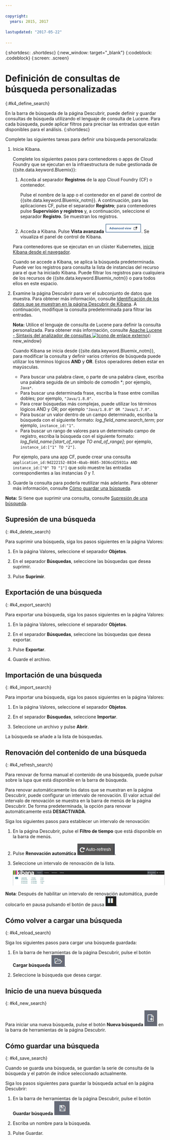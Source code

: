 ```yaml
---

copyright:
  years: 2015, 2017

lastupdated: "2017-05-22"

---
```



{:shortdesc: .shortdesc}
{:new_window: target="_blank"}
{:codeblock: .codeblock}
{:screen: .screen}

# Definición de consultas de búsqueda personalizadas
{:#k4_define_search}

En la barra de búsqueda de la página Descubrir, puede definir y guardar consultas de búsqueda utilizando el lenguaje de consulta de Lucene. Para cada búsqueda, puede aplicar filtros para precisar las entradas que están disponibles para el análisis.
{:shortdesc}

Complete las siguientes tareas para definir una búsqueda personalizada:

1. Inicie Kibana.

    Complete los siguientes pasos para contenedores o apps de Cloud Foundry que se ejecutan en la infraestructura de nube gestionada de {{site.data.keyword.Bluemix}}: 
    
    1. Acceda al separador **Registros** de la app Cloud Foundry (CF) o contenedor. 

        Pulse el nombre de la app o el contenedor en el panel de control de {{site.data.keyword.Bluemix_notm}}. A continuación, para las aplicaciones CF, pulse el separador **Registro**; para contenedores pulse **Supervisión y registros** y, a continuación, seleccione el separador **Registro**. Se muestran los registros.

    2. Acceda a Kibana. Pulse **Vista avanzada** ![Enlace Vista avanzada](images/logging_advanced_view.jpg "Enlace Vista avanzada"). Se visualiza el panel de control de Kibana.
    
    Para contenedores que se ejecutan en un clúster Kubernetes, [inicie Kibana desde el navegador](k4_launch.html#launch_Kibana_from_browser). 
    
    Cuando se accede a Kibana, se aplica la búsqueda predeterminada. Puede ver los registros para consulta la lista de instancias del recurso para el que ha iniciado Kibana. Puede filtrar los registros para cualquiera de los recursos de {{site.data.keyword.Bluemix_notm}} o para todos ellos en este espacio.

2. Examine la página Descubrir para ver el subconjunto de datos que muestra. Para obtener más información, consulte [Identificación de los datos que se muestran en la página Descubrir de Kibana](logging_kibana_analize_logs_interactively.html#k4_identify_data). A continuación, modifique la consulta predeterminada para filtrar las entradas.

    **Nota:** Utilice el lenguaje de consulta de Lucene para definir la consulta personalizada. Para obtener más información, consulte [Apache Lucene - Sintaxis del analizador de consultas ![Icono de enlace externo](../../../icons/launch-glyph.svg "Icono de enlace externo")](https://lucene.apache.org/core/2_9_4/queryparsersyntax.html){: new_window}
    
    Cuando Kibana se inicia desde {{site.data.keyword.Bluemix_notm}}, para modificar la consulta y definir varios criterios de búsqueda puede utilizar los términos lógicos **AND** y **OR**. Estos operadores deben estar en mayúsculas.    
    
    * Para buscar una palabra clave, o parte de una palabra clave, escriba una palabra seguida de un símbolo de comodín \*; por ejemplo, `Java*`. 
    * Para buscar una determinada frase, escriba la frase entre comillas dobles; por ejemplo, `"Java/1.8.0"`.
    * Para crear búsquedas más complejas, puede utilizar los términos lógicos AND y OR; por ejemplo `"Java/1.8.0" OR "Java/1.7.0"`.
    * Para buscar un valor dentro de un campo determinado, escriba la búsqueda con el siguiente formato: *log_field_name:search_term*; por ejemplo, `instance_id:"1"`.
    * Para buscar un rango de valores para un determinado campo de registro, escriba la búsqueda con el siguiente formato: *log_field_name:[start_of_range TO end_of_range]*; por ejemplo, `instance_id:["1" TO "2"]`.

     Por ejemplo, para una app CF, puede crear una consulta `application_id:9d222152-8834-4bab-8685-3036cd25931a AND instance_id:["0" TO "1"]` que solo muestre las entradas correspondientes a las instancias *0* y *1*. 

3. Guarde la consulta para poderla reutilizar más adelante. Para obtener más información, consulte [Cómo guardar una búsqueda](logging_kibana_filtering_logs.html#k4_save_search). 

**Nota:** Si tiene que suprimir una consulta, consulte [Supresión de una búsqueda](logging_kibana_filtering_logs.html#k4_delete_search).



## Supresión de una búsqueda
{: #k4_delete_search}

Para suprimir una búsqueda, siga los pasos siguientes en la página Valores:

1. En la página Valores, seleccione el separador **Objetos**.

2. En el separador **Búsquedas**, seleccione las búsquedas que desea suprimir.

3. Pulse **Suprimir**.


## Exportación de una búsqueda
{: #k4_export_search}

Para exportar una búsqueda, siga los pasos siguientes en la página Valores:

1. En la página Valores, seleccione el separador **Objetos**.

2. En el separador **Búsquedas**, seleccione las búsquedas que desea exportar.

3. Pulse **Exportar**.

4. Guarde el archivo.

 
## Importación de una búsqueda
{: #k4_import_search}

Para importar una búsqueda, siga los pasos siguientes en la página Valores:

1. En la página Valores, seleccione el separador **Objetos**.

2. En el separador **Búsquedas**, seleccione **Importar**.

3. Seleccione un archivo y pulse **Abrir**.

La búsqueda se añade a la lista de búsquedas.

## Renovación del contenido de una búsqueda
{: #k4_refresh_search}

Para renovar de forma manual el contenido de una búsqueda, puede pulsar sobre la lupa que está disponible en la barra de búsqueda. 

Para renovar automáticamente los datos que se muestran en la página Descubrir, puede configurar un intervalo de renovación. El valor actual del intervalo de renovación se muestra en la barra de menús de la página Descubrir. De forma predeterminada, la opción para renovar automáticamente está **DESACTIVADA**.

Siga los siguientes pasos para establecer un intervalo de renovación:

1. En la página Descubrir, pulse el **Filtro de tiempo** que está disponible en la barra de menús.

2. Pulse **Renovación automática** ![Renovación automática](images/k4_auto_refresh_icon.jpg "Renovación automática").

3. Seleccione un intervalo de renovación de la lista. 

    ![Opciones de intervalo de renovación](images/k4_change_autorefresh.jpg "Opciones de intervalo de renovación")


**Nota**: Después de habilitar un intervalo de renovación automática, puede colocarlo en pausa pulsando el botón de pausa ![Pausa](images/k4_auto_refresh_pause_icon.jpg "Pausa").


## Cómo volver a cargar una búsqueda
{: #k4_reload_search}

Siga los siguientes pasos para cargar una búsqueda guardada:

1. En la barra de herramientas de la página Descubrir, pulse el botón **Cargar búsqueda** ![Cargar búsqueda](images/k4_load_icon.jpg "Cargar búsqueda").

2. Seleccione la búsqueda que desea cargar. 

## Inicio de una nueva búsqueda
{: #k4_new_search}

Para iniciar una nueva búsqueda, pulse el botón **Nueva búsqueda** ![Nueva búsqueda](images/k4_new_search_icon.jpg "Nueva búsqueda") en la barra de herramientas de la página Descubrir.

## Cómo guardar una búsqueda 
{: #k4_save_search}

Cuando se guarda una búsqueda, se guardan la serie de consulta de la búsqueda y el patrón de índice seleccionado actualmente.

Siga los pasos siguientes para guardar la búsqueda actual en la página Descubrir:

1. En la barra de herramientas de la página Descubrir, pulse el botón **Guardar búsqueda** ![Guardar búsqueda](images/k4_save_search_icon.jpg "Guardar búsqueda").

2. Escriba un nombre para la búsqueda.

3. Pulse Guardar. 
